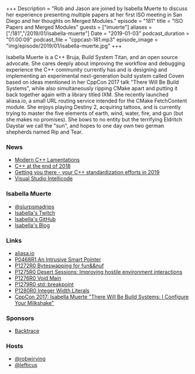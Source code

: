 +++
Description = "Rob and Jason are joined by Isabella Muerte to discuss her experience presenting multiple papers at her first ISO meeting in San Diego and her thoughts on Merged Modules."
episode = "181"
title = "ISO Papers and Merged Modules"
guests = ["imuerte"]
aliases = ["/181","/2019/01/isabella-muerte"]
Date = "2019-01-03"
podcast_duration = "01:00:09"
podcast_file = "cppcast-181.mp3"
episode_image = "img/episode/2019/01/isabella-muerte.jpg"
+++

Isabella Muerte is a C++ Bruja, Build System Titan, and an open source advocate. She cares deeply about improving the workflow and debugging experience the C++ community currently has and is designing and implementing an experimental next-generation build system called Coven based on ideas mentioned in her CppCon 2017 talk "There Will Be Build Systems", while also simultaneously ripping CMake apart and putting it back together again with a library titled IXM. She recently launched aliasa.io, a small URL routing service intended for the CMake FetchContent module. She enjoys playing Destiny 2, acquiring tattoos, and is currently trying to master the five elements of earth, wind, water, fire, and gun (but she makes no promises). She bows to no entity but the terrifying Eldritch Daystar we call the "sun", and hopes to one day own two german shepherds named Rip and Tear.

### News ###

 - [Modern C++ Lamentations](http://aras-p.info/blog/2018/12/28/Modern-C-Lamentations/)
 - [C++ at the end of 2018](https://www.bfilipek.com/2018/12/c-at-end-of-2018.html)
 - [Getting you there - your C++ standardization efforts in 2019](https://thephd.github.io/getting-there-standardization-in-2019)
 - [Visual Studio Intellicode](https://blogs.msdn.microsoft.com/visualstudio/2018/12/05/visual-studio-intellicode-supports-more-languages-and-learns-from-your-code/)

### Isabella Muerte ###

 - [@slurpsmadrips](https://twitter.com/slurpsmadrips)
 - [Isabella's Twitch](https://www.twitch.tv/slurpsmadrips)
 - [Isabella's GitHub](https://github.com/slurps-mad-rips)
 - [Isabella's Blog](https://izzys.casa/)

### Links ###

 - [aliasa.io](https://aliasa.io/)
 - [P0468R1 An Intrusive Smart Pointer](http://www.open-std.org/jtc1/sc22/wg21/docs/papers/2018/p0468r1.html)
 - [P1272R0 Byteswapping for fun&&nuf](http://www.open-std.org/jtc1/sc22/wg21/docs/papers/2018/p1272r0.html)
 - [P1275R0 Desert Sessions: Improving hostile environment interactions](http://www.open-std.org/jtc1/sc22/wg21/docs/papers/2018/p1275r0.html)
 - [P1276R0 Void Main](http://www.open-std.org/jtc1/sc22/wg21/docs/papers/2018/p1276r0.html)
 - [P1279R0 std::breakpoint](http://www.open-std.org/jtc1/sc22/wg21/docs/papers/2018/p1279r0.html)
 - [P1280R0 Integer Width Literals](http://www.open-std.org/jtc1/sc22/wg21/docs/papers/2018/p1280r0.html)
 - [CppCon 2017: Isabella Muerte "There Will Be Build Systems: I Configure Your Milkshake"](https://www.youtube.com/watch?v=7THzO-D0ta4)

### Sponsors ###

- [Backtrace](https://backtrace.io/?utm_source=CppCast&utm_medium=CppCast)

### Hosts ###

- [@robwirving](https://twitter.com/robwirving)
- [@lefticus](https://twitter.com/lefticus)

